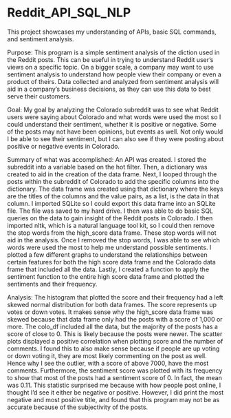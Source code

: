 # Reddit_API_SQL_NLP
This project showcases my understanding of APIs, basic SQL commands, and sentiment analysis. 

Purpose: This program is a simple sentiment analysis of the diction used in the Reddit posts. This can be useful in trying to understand Reddit user’s views on a specific topic. On a bigger scale, a company may want to use sentiment analysis to understand how people view their company or even a product of theirs. Data collected and analyzed from sentiment analysis will aid in a company’s business decisions, as they can use this data to best serve their customers.

Goal: My goal by analyzing the Colorado subreddit was to see what Reddit users were saying about Colorado and what words were used the most so I could understand their sentiment, whether it is positive or negative. Some of the posts may not have been opinions, but events as well. Not only would I be able to see their sentiment, but I can also see if they were posting about positive or negative events in Colorado.

Summary of what was accomplished: An API was created. I stored the subreddit into a variable based on the hot filter. Then, a dictionary was created to aid in the creation of the data frame. Next, I looped through the posts within the subreddit of Colorado to add the specific columns into the dictionary. The data frame was created using that dictionary where the keys are the titles of the columns and the value pairs, as a list, is the data in that column. I imported SQLite so I could export this data frame into an SQLite file. The file was saved to my hard drive. I then was able to do basic SQL queries on the data to gain insight of the Reddit posts in Colorado. I then imported nltk, which is a natural language tool kit, so I could then remove the stop words from the high_score data frame. These stop words will not aid in the analysis. Once I removed the stop words, I was able to see which words were used the most to help me understand possible sentiments. I plotted a few different graphs to understand the relationships between certain features for both the high score data frame and the Colorado data frame that included all the data. Lastly, I created a function to apply the sentiment function to the entire high score data frame and plotted the sentiments and their frequency. 

Analysis: The histogram that plotted the score and their frequency had a left skewed normal distribution for both data frames. The score represents up votes or down votes. It makes sense why the high_score data frame was skewed because that data frame only had the posts with a score of 1,000 or more. The colo_df included all the data, but the majority of the posts has a score of close to 0. This is likely because the posts were newer. The scatter plots displayed a positive correlation when plotting score and the number of comments. I found this to also make sense because if people are up voting or down voting it, they are most likely commenting on the post as well. Hence why I see the outlier, with a score of above 7000, have the most comments. Furthermore, the sentiment score was plotted with its frequency to show that most of the posts had a sentiment score of 0. In fact, the mean was 0.11. This statistic surprised me because with how people post online, I thought I’d see it either be negative or positive. However, I did print the most negative and most positive title, and found that this program may not be as accurate because of the subjectivity of the posts. 

